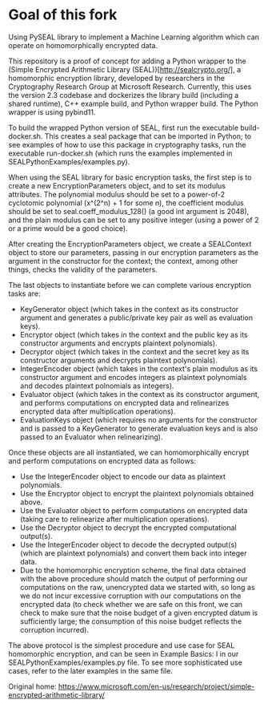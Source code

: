 # Goal of this fork
Using PySEAL library to implement a Machine Learning algorithm which can operate on homomorphically encrypted data.

This repository is a proof of concept for adding a Python wrapper to the
(Simple Encrypted Arithmetic Library (SEAL))[http://sealcrypto.org/], a homomorphic encryption library,
developed by researchers in the Cryptography Research Group at Microsoft Research. Currently, this uses
the version 2.3 codebase and dockerizes the library build (including a shared runtime), C++ example build,
and Python wrapper build. The Python wrapper is using pybind11.

To build the wrapped Python version of SEAL, first run the executable build-docker.sh. This creates a seal
package that can be imported in Python; to see examples of how to use this package in cryptography tasks,
run the executable run-docker.sh (which runs the examples implemented in SEALPythonExamples/examples.py).

When using the SEAL library for basic encryption tasks, the first step is to create a new EncryptionParameters
object, and to set its modulus attributes. The polynomial modulus should be set to a power-of-2 cyclotomic
polynomial (x^(2^n) + 1 for some n), the coefficient modulus should be set to seal.coeff_modulus_128(<int argument>)
(a good int argument is 2048), and the plain modulus can be set to any positive integer (using
a power of 2 or a prime would be a good choice).

After creating the EncryptionParameters object, we create a SEALContext object to store our parameters, passing in
our encryption parameters as the argument in the constructor for the context; the context, among other things, checks
the validity of the parameters.

The last objects to instantiate before we can complete various encryption tasks are:
- KeyGenerator object (which takes in the context as its constructor argument and generates a public/private key pair as
  well as evaluation keys).
- Encryptor object (which takes in the context and the public key as its constructor arguments and encrypts plaintext
  polynomials).
- Decryptor object (which takes in the context and the secret key as its constructor arguments and decrypts plaintext
  polynomials).
- IntegerEncoder object (which takes in the context's plain modulus as its constructor argument and encodes integers
  as plaintext polynomials and decodes plaintext polnomials as integers).
- Evaluator object (which takes in the context as its constructor argument, and performs computations on encrypted data
  and relinearizes encrypted data after multiplication operations).
- EvaluationKeys object (which requires no arguments for the constructor and is passed to a KeyGenerator to generate
  evaluation keys and is also passed to an Evaluator when relinearizing).

Once these objects are all instantiated, we can homomorphically encrypt and perform computations on encrypted data as follows:
- Use the IntegerEncoder object to encode our data as plaintext polynomials.
- Use the Encryptor object to encrypt the plaintext polynomials obtained above.
- Use the Evaluator object to perform computations on encrypted data (taking care to relinearize after multiplication operations).
- Use the Decryptor object to decrypt the encrypted computational output(s).
- Use the IntegerEncoder object to decode the decrypted output(s) (which are plaintext polynomials) and convert them back
  into integer data.
- Due to the homomorphic encryption scheme, the final data obtained with the above procedure should match the output of
  performing our computations on the raw, unencrypted data we started with, so long as we do not incur excessive corruption
  with our computations on the encrypted data (to check whether we are safe on this front, we can check to make sure that
  the noise budget of a given encrypted datum is sufficiently large; the consumption of this noise budget reflects the
  corruption incurred).

The above protocol is the simplest procedure and use case for SEAL homomorphic encryption, and can be seen in Example Basics: I
in our SEALPythonExamples/examples.py file. To see more sophisticated use cases, refer to the later examples in the same file.

Original home: https://www.microsoft.com/en-us/research/project/simple-encrypted-arithmetic-library/

